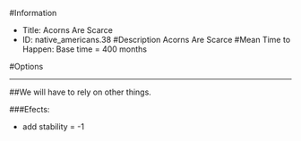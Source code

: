 #Information
 - Title: Acorns Are Scarce
 - ID: native_americans.38
#Description
Acorns Are Scarce
#Mean Time to Happen:
Base time = 400 months

#Options

___
##We will have to rely on other things.

###Efects:<ul><li>add stability = -1</li></ul>
